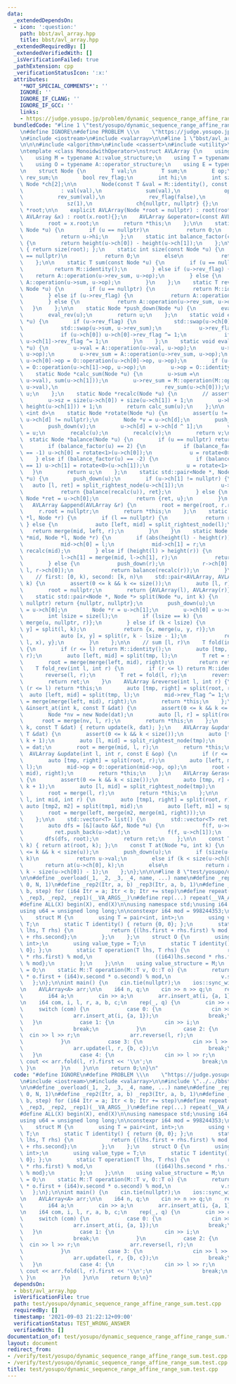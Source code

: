 ```yaml
---
data:
  _extendedDependsOn:
  - icon: ':question:'
    path: bbst/avl_array.hpp
    title: bbst/avl_array.hpp
  _extendedRequiredBy: []
  _extendedVerifiedWith: []
  _isVerificationFailed: true
  _pathExtension: cpp
  _verificationStatusIcon: ':x:'
  attributes:
    '*NOT_SPECIAL_COMMENTS*': ''
    IGNORE: ''
    IGNORE_IF_CLANG: ''
    IGNORE_IF_GCC: ''
    links:
    - https://judge.yosupo.jp/problem/dynamic_sequence_range_affine_range_sum
  bundledCode: "#line 1 \"test/yosupo/dynamic_sequence_range_affine_range_sum.test.cpp\"\
    \n#define IGNORE\n#define PROBLEM \\\n    \"https://judge.yosupo.jp/problem/dynamic_sequence_range_affine_range_sum\"\
    \n#include <iostream>\n#include <valarray>\n\n#line 1 \"bbst/avl_array.hpp\"\n\
    \n\n\n#include <algorithm>\n#include <cassert>\n#include <utility>\n#include <vector>\n\
    \ntemplate <class MonoidwithOperator>\nstruct AVLArray {\n    using A = MonoidwithOperator;\n\
    \    using M = typename A::value_structure;\n    using T = typename M::value_type;\n\
    \    using O = typename A::operator_structure;\n    using E = typename O::value_type;\n\
    \n    struct Node {\n        T val;\n        T sum;\n        E op;\n        T\
    \ rev_sum;\n        bool rev_flag;\n        int hi;\n        int sz;\n       \
    \ Node *ch[2];\n\n        Node(const T &val = M::identity(), const E &op = O::identity())\n\
    \            : val(val),\n              sum(val),\n              op(op),\n   \
    \           rev_sum(val),\n              rev_flag(false),\n              hi(1),\n\
    \              sz(1),\n              ch{nullptr, nullptr} {};\n    };\n\n    Node\
    \ *root;\n\n    explicit AVLArray(Node *root = nullptr) : root(root){};\n    AVLArray(const\
    \ AVLArray &x) : root(x.root){};\n    AVLArray &operator=(const AVLArray &x) {\n\
    \        root = x.root;\n        return *this;\n    };\n\n    static int height(const\
    \ Node *u) {\n        if (u == nullptr)\n            return 0;\n        else\n\
    \            return u->hi;\n    };\n    static int balance_factor(const Node *u)\
    \ {\n        return height(u->ch[0]) - height(u->ch[1]);\n    };\n\n    int size()\
    \ { return size(root); };\n    static int size(const Node *u) {\n        if (u\
    \ == nullptr)\n            return 0;\n        else\n            return u->sz;\n\
    \    };\n\n    static T sum(const Node *u) {\n        if (u == nullptr) {\n  \
    \          return M::identity();\n        } else if (u->rev_flag) {\n        \
    \    return A::operation(u->rev_sum, u->op);\n        } else {\n            return\
    \ A::operation(u->sum, u->op);\n        }\n    };\n    static T rev_sum(const\
    \ Node *u) {\n        if (u == nullptr) {\n            return M::identity();\n\
    \        } else if (u->rev_flag) {\n            return A::operation(u->sum, u->op);\n\
    \        } else {\n            return A::operation(u->rev_sum, u->op);\n     \
    \   }\n    };\n\n    static Node *push_down(Node *u) {\n        eval_lazy(u);\n\
    \        eval_rev(u);\n        return u;\n    };\n    static void eval_rev(Node\
    \ *u) {\n        if (u->rev_flag) {\n            std::swap(u->ch[0], u->ch[1]);\n\
    \            std::swap(u->sum, u->rev_sum);\n            u->rev_flag = false;\n\
    \            if (u->ch[0]) u->ch[0]->rev_flag ^= 1;\n            if (u->ch[1])\
    \ u->ch[1]->rev_flag ^= 1;\n        }\n    };\n    static void eval_lazy(Node\
    \ *u) {\n        u->val = A::operation(u->val, u->op);\n        u->sum = A::operation(u->sum,\
    \ u->op);\n        u->rev_sum = A::operation(u->rev_sum, u->op);\n        if (u->ch[0])\
    \ u->ch[0]->op = O::operation(u->ch[0]->op, u->op);\n        if (u->ch[1]) u->ch[1]->op\
    \ = O::operation(u->ch[1]->op, u->op);\n        u->op = O::identity();\n    };\n\
    \    static Node *calc_sum(Node *u) {\n        u->sum =\n            M::operation(M::operation(sum(u->ch[0]),\
    \ u->val), sum(u->ch[1]));\n        u->rev_sum = M::operation(M::operation(rev_sum(u->ch[1]),\
    \ u->val),\n                                  rev_sum(u->ch[0]));\n        return\
    \ u;\n    };\n    static Node *recalc(Node *u) {\n        // assert(u->op == O::identity());\n\
    \        u->sz = size(u->ch[0]) + size(u->ch[1]) + 1;\n        u->hi = std::max(height(u->ch[0]),\
    \ height(u->ch[1])) + 1;\n        return calc_sum(u);\n    };\n\n    template\
    \ <int d>\n    static Node *rotate(Node *u) {\n        assert(u != nullptr &&\
    \ u->ch[d] != nullptr);\n        Node *v = u->ch[d];\n        push_down(u);\n\
    \        push_down(v);\n        u->ch[d] = v->ch[d ^ 1];\n        v->ch[d ^ 1]\
    \ = u;\n        recalc(u);\n        recalc(v);\n        return v;\n    };\n  \
    \  static Node *balance(Node *u) {\n        if (u == nullptr) return nullptr;\n\
    \        if (balance_factor(u) == 2) {\n            if (balance_factor(u->ch[0])\
    \ == -1) u->ch[0] = rotate<1>(u->ch[0]);\n            u = rotate<0>(u);\n    \
    \    } else if (balance_factor(u) == -2) {\n            if (balance_factor(u->ch[1])\
    \ == 1) u->ch[1] = rotate<0>(u->ch[1]);\n            u = rotate<1>(u);\n     \
    \   }\n        return u;\n    };\n    static std::pair<Node *, Node *> split_rightest_node(Node\
    \ *u) {\n        push_down(u);\n        if (u->ch[1] != nullptr) {\n         \
    \   auto [l, ret] = split_rightest_node(u->ch[1]);\n            u->ch[1] = l;\n\
    \            return {balance(recalc(u)), ret};\n        } else {\n           \
    \ Node *ret = u->ch[0];\n            return {ret, u};\n        }\n    };\n\n \
    \   AVLArray &append(AVLArray &r) {\n        root = merge(root, r.root);\n   \
    \     r.root = nullptr;\n        return *this;\n    };\n    static Node *merge(Node\
    \ *l, Node *r) {\n        if (l == nullptr) {\n            return r;\n       \
    \ } else {\n            auto [left, mid] = split_rightest_node(l);\n         \
    \   return merge(mid, left, r);\n        }\n    }\n    static Node *merge(Node\
    \ *mid, Node *l, Node *r) {\n        if (abs(height(l) - height(r)) <= 1) {\n\
    \            mid->ch[0] = l;\n            mid->ch[1] = r;\n            return\
    \ recalc(mid);\n        } else if (height(l) > height(r)) {\n            push_down(l);\n\
    \            l->ch[1] = merge(mid, l->ch[1], r);\n            return balance(recalc(l));\n\
    \        } else {\n            push_down(r);\n            r->ch[0] = merge(mid,\
    \ l, r->ch[0]);\n            return balance(recalc(r));\n        }\n    };\n\n\
    \    // first: [0, k), second: [k, n)\n    std::pair<AVLArray, AVLArray> split_at(int\
    \ k) {\n        assert(0 <= k && k <= size());\n        auto [l, r] = split();\n\
    \        root = nullptr;\n        return {AVLArray(l), AVLArray(r)};\n    };\n\
    \    static std::pair<Node *, Node *> split(Node *u, int k) {\n        if (u ==\
    \ nullptr) return {nullptr, nullptr};\n        push_down(u);\n        Node *l\
    \ = u->ch[0];\n        Node *r = u->ch[1];\n        u->ch[0] = u->ch[1] = nullptr;\n\
    \        int lsize = size(l);\n        if (lsize == k) {\n            return {l,\
    \ merge(u, nullptr, r)};\n        } else if (k < lsize) {\n            auto [x,\
    \ y] = split(l, k);\n            return {x, merge(u, y, r)};\n        } else {\n\
    \            auto [x, y] = split(r, k - lsize - 1);\n            return {merge(u,\
    \ l, x), y};\n        }\n    };\n\n    // sum [l, r)\n    T fold(int l, int r)\
    \ {\n        if (r <= l) return M::identity();\n        auto [tmp, right] = split(root,\
    \ r);\n        auto [left, mid] = split(tmp, l);\n        T ret = sum(mid);\n\
    \        root = merge(merge(left, mid), right);\n        return ret;\n    };\n\
    \    T fold_rev(int l, int r) {\n        if (r <= l) return M::identity();\n \
    \       reverse(l, r);\n        T ret = fold(l, r);\n        reverse(l, r);\n\
    \        return ret;\n    }\n    AVLArray &reverse(int l, int r) {\n        if\
    \ (r <= l) return *this;\n        auto [tmp, right] = split(root, r);\n      \
    \  auto [left, mid] = split(tmp, l);\n        mid->rev_flag ^= 1;\n        root\
    \ = merge(merge(left, mid), right);\n        return *this;\n    };\n\n    AVLArray\
    \ &insert_at(int k, const T &dat) {\n        assert(0 <= k && k <= size());\n\
    \        Node *nv = new Node(dat);\n        auto [l, r] = split(root, k);\n  \
    \      root = merge(nv, l, r);\n        return *this;\n    };\n    AVLArray &set(int\
    \ k, const T &dat) { return update(k, dat); };\n    AVLArray &update(int k, const\
    \ T &dat) {\n        assert(0 <= k && k < size());\n        auto [tmp, r] = split(root,\
    \ k + 1);\n        auto [l, mid] = split_rightest_node(tmp);\n        mid->val\
    \ = dat;\n        root = merge(mid, l, r);\n        return *this;\n    };\n  \
    \  AVLArray &update(int l, int r, const E &op) {\n        if (r <= l) return *this;\n\
    \        auto [tmp, right] = split(root, r);\n        auto [left, mid] = split(tmp,\
    \ l);\n        mid->op = O::operation(mid->op, op);\n        root = merge(merge(left,\
    \ mid), right);\n        return *this;\n    };\n    AVLArray &erase_at(int k)\
    \ {\n        assert(0 <= k && k < size());\n        auto [tmp, r] = split(root,\
    \ k + 1);\n        auto [l, mid] = split_rightest_node(tmp);\n        delete mid;\n\
    \        root = merge(l, r);\n        return *this;\n    };\n\n    AVLArray &rotate(int\
    \ l, int mid, int r) {\n        auto [tmp1, right] = split(root, r);\n       \
    \ auto [tmp2, m2] = split(tmp1, mid);\n        auto [left, m1] = split(tmp2, l);\n\
    \        root = merge(left, merge(m2, merge(m1, right)));\n        return *this;\n\
    \    };\n\n    std::vector<T> list() {\n        std::vector<T> ret;\n        ret.reserve(size());\n\
    \        auto dfs = [&](auto &&f, Node *u) {\n            f(f, u->ch[0]);\n  \
    \          ret.push_back(u->dat);\n            f(f, u->ch[1]);\n        };\n \
    \       dfs(dfs, root);\n        return ret;\n    };\n\n    const T operator[](int\
    \ k) { return at(root, k); };\n    const T at(Node *u, int k) {\n        assert(0\
    \ <= k && k < size(u));\n        push_down(u);\n        if (size(u->ch[0]) ==\
    \ k)\n            return u->val;\n        else if (k < size(u->ch[0]))\n     \
    \       return at(u->ch[0], k);\n        else\n            return at(u->ch[1],\
    \ k - size(u->ch[0]) - 1);\n    };\n};\n\n\n#line 8 \"test/yosupo/dynamic_sequence_range_affine_range_sum.test.cpp\"\
    \n\n#define _overload(_1, _2, _3, _4, name, ...) name\n#define _rep1(Itr, N) _rep3(Itr,\
    \ 0, N, 1)\n#define _rep2(Itr, a, b) _rep3(Itr, a, b, 1)\n#define _rep3(Itr, a,\
    \ b, step) for (i64 Itr = a; Itr < b; Itr += step)\n#define repeat(...) _overload(__VA_ARGS__,\
    \ _rep3, _rep2, _rep1)(__VA_ARGS__)\n#define rep(...) repeat(__VA_ARGS__)\n\n\
    #define ALL(X) begin(X), end(X)\n\nusing namespace std;\nusing i64 = long long;\n\
    using u64 = unsigned long long;\n\nconstexpr i64 mod = 998244353;\nstruct A {\n\
    \    struct M {\n        using T = pair<int, int>;\n        using value_type =\
    \ T;\n        static T identity() { return {0, 0}; };\n        static T operation(T\
    \ lhs, T rhs) {\n            return {(lhs.first + rhs.first) % mod, lhs.second\
    \ + rhs.second};\n        };\n    };\n    struct O {\n        using T = pair<int,\
    \ int>;\n        using value_type = T;\n        static T identity() { return {1,\
    \ 0}; };\n        static T operation(T lhs, T rhs) {\n            return {((i64)lhs.first\
    \ * rhs.first) % mod,\n                    ((i64)lhs.second * rhs.first + rhs.second)\
    \ % mod};\n        };\n    };\n\n    using value_structure = M;\n    using operator_structure\
    \ = O;\n    static M::T operation(M::T v, O::T o) {\n        return {((i64)v.first\
    \ * o.first + (i64)v.second * o.second) % mod,\n                v.second};\n \
    \   };\n};\n\nint main() {\n    cin.tie(nullptr);\n    ios::sync_with_stdio(false);\n\
    \n    AVLArray<A> arr;\n\n    i64 n, q;\n    cin >> n >> q;\n    rep(i, n) {\n\
    \        i64 a;\n        cin >> a;\n        arr.insert_at(i, {a, 1});\n    }\n\
    \n    i64 com, i, l, r, a, b, c;\n    rep(_, q) {\n        cin >> com;\n\n   \
    \     switch (com) {\n            case 0: {\n                cin >> i >> a;\n\
    \                arr.insert_at(i, {a, 1});\n                break;\n         \
    \   }\n            case 1: {\n                cin >> i;\n                arr.erase_at(i);\n\
    \                break;\n            }\n            case 2: {\n              \
    \  cin >> l >> r;\n                arr.reverse(l, r);\n                break;\n\
    \            }\n            case 3: {\n                cin >> l >> r >> b >> c;\n\
    \                arr.update(l, r, {b, c});\n                break;\n         \
    \   }\n            case 4: {\n                cin >> l >> r;\n               \
    \ cout << arr.fold(l, r).first << '\\n';\n                break;\n           \
    \ }\n        }\n    }\n\n    return 0;\n}\n"
  code: "#define IGNORE\n#define PROBLEM \\\n    \"https://judge.yosupo.jp/problem/dynamic_sequence_range_affine_range_sum\"\
    \n#include <iostream>\n#include <valarray>\n\n#include \"../../bbst/avl_array.hpp\"\
    \n\n#define _overload(_1, _2, _3, _4, name, ...) name\n#define _rep1(Itr, N) _rep3(Itr,\
    \ 0, N, 1)\n#define _rep2(Itr, a, b) _rep3(Itr, a, b, 1)\n#define _rep3(Itr, a,\
    \ b, step) for (i64 Itr = a; Itr < b; Itr += step)\n#define repeat(...) _overload(__VA_ARGS__,\
    \ _rep3, _rep2, _rep1)(__VA_ARGS__)\n#define rep(...) repeat(__VA_ARGS__)\n\n\
    #define ALL(X) begin(X), end(X)\n\nusing namespace std;\nusing i64 = long long;\n\
    using u64 = unsigned long long;\n\nconstexpr i64 mod = 998244353;\nstruct A {\n\
    \    struct M {\n        using T = pair<int, int>;\n        using value_type =\
    \ T;\n        static T identity() { return {0, 0}; };\n        static T operation(T\
    \ lhs, T rhs) {\n            return {(lhs.first + rhs.first) % mod, lhs.second\
    \ + rhs.second};\n        };\n    };\n    struct O {\n        using T = pair<int,\
    \ int>;\n        using value_type = T;\n        static T identity() { return {1,\
    \ 0}; };\n        static T operation(T lhs, T rhs) {\n            return {((i64)lhs.first\
    \ * rhs.first) % mod,\n                    ((i64)lhs.second * rhs.first + rhs.second)\
    \ % mod};\n        };\n    };\n\n    using value_structure = M;\n    using operator_structure\
    \ = O;\n    static M::T operation(M::T v, O::T o) {\n        return {((i64)v.first\
    \ * o.first + (i64)v.second * o.second) % mod,\n                v.second};\n \
    \   };\n};\n\nint main() {\n    cin.tie(nullptr);\n    ios::sync_with_stdio(false);\n\
    \n    AVLArray<A> arr;\n\n    i64 n, q;\n    cin >> n >> q;\n    rep(i, n) {\n\
    \        i64 a;\n        cin >> a;\n        arr.insert_at(i, {a, 1});\n    }\n\
    \n    i64 com, i, l, r, a, b, c;\n    rep(_, q) {\n        cin >> com;\n\n   \
    \     switch (com) {\n            case 0: {\n                cin >> i >> a;\n\
    \                arr.insert_at(i, {a, 1});\n                break;\n         \
    \   }\n            case 1: {\n                cin >> i;\n                arr.erase_at(i);\n\
    \                break;\n            }\n            case 2: {\n              \
    \  cin >> l >> r;\n                arr.reverse(l, r);\n                break;\n\
    \            }\n            case 3: {\n                cin >> l >> r >> b >> c;\n\
    \                arr.update(l, r, {b, c});\n                break;\n         \
    \   }\n            case 4: {\n                cin >> l >> r;\n               \
    \ cout << arr.fold(l, r).first << '\\n';\n                break;\n           \
    \ }\n        }\n    }\n\n    return 0;\n}"
  dependsOn:
  - bbst/avl_array.hpp
  isVerificationFile: true
  path: test/yosupo/dynamic_sequence_range_affine_range_sum.test.cpp
  requiredBy: []
  timestamp: '2021-09-03 21:22:12+09:00'
  verificationStatus: TEST_WRONG_ANSWER
  verifiedWith: []
documentation_of: test/yosupo/dynamic_sequence_range_affine_range_sum.test.cpp
layout: document
redirect_from:
- /verify/test/yosupo/dynamic_sequence_range_affine_range_sum.test.cpp
- /verify/test/yosupo/dynamic_sequence_range_affine_range_sum.test.cpp.html
title: test/yosupo/dynamic_sequence_range_affine_range_sum.test.cpp
---
```

